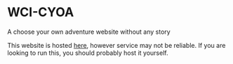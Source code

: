 # WCI-CYOA
A choose your own adventure website without any story

This website is hosted [here](https://wci-cyoa.herokuapp.com/), however service may not be reliable. If you are looking to run this, you should probably host it yourself.
